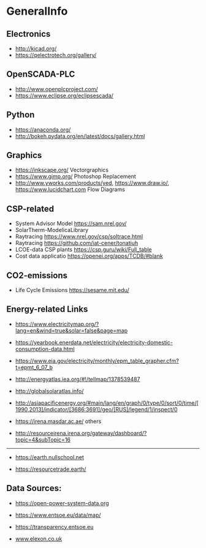 # GeneralInfo


Electronics
--------------------
* http://kicad.org/
* https://qelectrotech.org/gallery/


OpenSCADA-PLC
---------------
* http://www.openplcproject.com/
* https://www.eclipse.org/eclipsescada/

Python
----------------
* https://anaconda.org/
* http://bokeh.pydata.org/en/latest/docs/gallery.html



Graphics
----------------
* https://inkscape.org/     Vectorgraphics
* https://www.gimp.org/     Photoshop Replacement
* http://www.yworks.com/products/yed, https://www.draw.io/, https://www.lucidchart.com   Flow Diagrams

CSP-related
----------------
* System Advisor Model  https://sam.nrel.gov/
* SolarTherm-ModelicaLibrary  
* Raytracing   https://www.nrel.gov/csp/soltrace.html
* Raytracing https://github.com/iat-cener/tonatiuh
* LCOE-data CSP plants https://csp.guru/wiki/Full_table
* Cost data applicatio https://openei.org/apps/TCDB/#blank

CO2-emissions
----------------
* Life Cycle Emissions  https://sesame.mit.edu/

Energy-related Links 
----------------

* https://www.electricitymap.org/?lang=en&wind=true&solar=false&page=map
* https://yearbook.enerdata.net/electricity/electricity-domestic-consumption-data.html
* https://www.eia.gov/electricity/monthly/epm_table_grapher.cfm?t=epmt_6_07_b

* http://energyatlas.iea.org/#!/tellmap/1378539487
* http://globalsolaratlas.info/

* http://asiapacificenergy.org/#main/lang/en/graph/0/type/0/sort/0/time/[1990,2013]/indicator/[3686:3691]/geo/[RUS]/legend/1/inspect/0

* https://irena.masdar.ac.ae/
others

* http://resourceirena.irena.org/gateway/dashboard/?topic=4&subTopic=16

-----------------------

* https://earth.nullschool.net

* https://resourcetrade.earth/


Data Sources:
----------------

* https://open-power-system-data.org

* https://www.entsoe.eu/data/map/

* https://transparency.entsoe.eu

* www.elexon.co.uk
